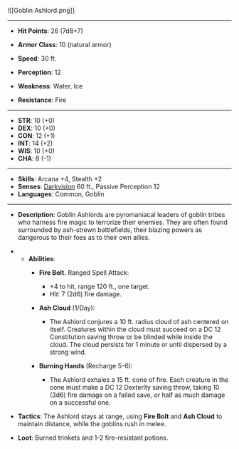 
![[Goblin Ashlord.png]]

---

- **Hit Points**: 26 (7d8+7)
- **Armor Class**: 10 (natural armor)
- **Speed**: 30 ft.
- **Perception**: 12

- **Weakness**: Water, Ice
- **Resistance**: Fire

---

- **STR**: 10 (+0)
- **DEX**: 10 (+0)
- **CON**: 12 (+1)
- **INT**: 14 (+2)
- **WIS**: 10 (+0)
- **CHA**: 8 (-1)

---

- **Skills**: Arcana +4, Stealth +2
- **Senses**: [Darkvision](https://www.dndbeyond.com/sources/dnd/free-rules/rules-glossary#Darkvision) 60 ft., Passive Perception 12
- **Languages**: Common, Goblin

---

- **Description**: Goblin Ashlords are pyromaniacal leaders of goblin tribes who harness fire magic to terrorize their enemies. They are often found surrounded by ash-strewn battlefields, their blazing powers as dangerous to their foes as to their own allies.

- - **Abilities**:
    - **Fire Bolt.** Ranged Spell Attack:
        - +4 to hit, range 120 ft., one target.
        - _Hit:_ 7 (2d6) fire damage.
    
    - **Ash Cloud** (1/Day):
        - The Ashlord conjures a 10 ft. radius cloud of ash centered on itself. Creatures within the cloud must succeed on a DC 12 Constitution saving throw or be blinded while inside the cloud. The cloud persists for 1 minute or until dispersed by a strong wind.
    
    - **Burning Hands** (Recharge 5–6):
        - The Ashlord exhales a 15 ft. cone of fire. Each creature in the cone must make a DC 12 Dexterity saving throw, taking 10 (3d6) fire damage on a failed save, or half as much damage on a successful one.
    
- **Tactics**: The Ashlord stays at range, using **Fire Bolt** and **Ash Cloud** to maintain distance, while the goblins rush in melee.

- **Loot**: Burned trinkets and 1-2 fire-resistant potions.
